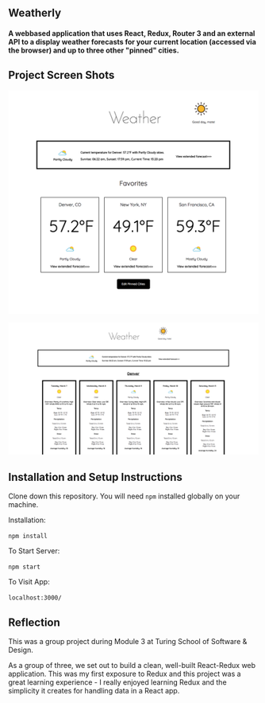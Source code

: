 ## Weatherly
#### A webbased application that uses React, Redux, Router 3 and an external API to a display weather forecasts for your current location (accessed via the browser) and up to three other "pinned" cities.

## Project Screen Shots

![My image](./homepage.png)

![My image](./extended.png)

## Installation and Setup Instructions

Clone down this repository. You will need `npm` installed globally on your machine.  

Installation:

`npm install`  

<!-- To Run Test Suite: //tests will be pushed up shortly -->

<!-- `npm test`   -->

To Start Server:

`npm start`  

To Visit App:

`localhost:3000/`  

## Reflection

This was a group project during Module 3 at Turing School of Software & Design.  

As a group of three, we set out to build a clean, well-built React-Redux web application.  This was my first exposure to Redux and this project was a great learning experience - I really enjoyed learning Redux and the simplicity it creates for handling data in a React app.
